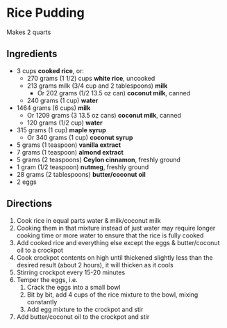 # Rice Pudding

Makes 2 quarts

## Ingredients

- 3 cups **cooked rice**, or:
    - 270 grams (1 1/2) cups **white rice**, uncooked
    - 213 grams milk (3/4 cup and 2 tablespoons) **milk**
        - Or 202 grams (1/2 13.5 oz can) **coconut milk**, canned
    - 240 grams (1 cup) **water**
- 1464 grams (6 cups) **milk**
    - Or 1209 grams (3 13.5 oz cans) **coconut milk**, canned
    - 120 grams (1/2 cup) **water**
- 315 grams (1 cup) **maple syrup**
    - Or 340 grams (1 cup) **coconut syrup**
- 5 grams (1 teaspoon) **vanilla extract**
- 7 grams (1 teaspoon) **almond extract**
- 5 grams (2 teaspoons) **Ceylon cinnamon**, freshly ground
- 1 gram (1/2 teaspoon) **nutmeg**, freshly ground
- 28 grams (2 tablespoons) **butter/coconut oil**
- 2 eggs

## Directions

1. Cook rice in equal parts water & milk/coconut milk
1. Cooking them in that mixture instead of just water may require longer cooking time or more water to ensure that the rice is fully cooked
1. Add cooked rice and everything else except the eggs & butter/coconut oil to a crockpot
1. Cook crockpot contents on high until thickened slightly less than the desired result (about 2 hours), it will thicken as it cools
1. Stirring crockpot every 15-20 minutes
1. Temper the eggs, i.e.
    1. Crack the eggs into a small bowl
    1. Bit by bit, add 4 cups of the rice mixture to the bowl, mixing constantly
    1. Add egg mixture to the crockpot and stir
1. Add butter/coconut oil to the crockpot and stir
